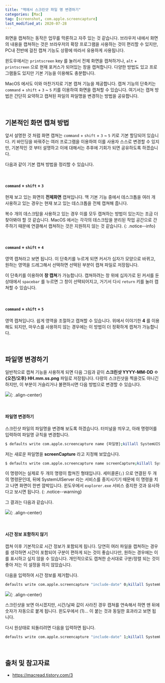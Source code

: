 ```yaml
---
title: "맥에서 스크린샷 파일 명 변경하기"
categories: [Mac]
tag: [screenshot, com.apple.screencapture]
last_modified_at: 2020-07-28
---
```

화면을 캡쳐하는 동작은 업무를 막론하고 자주 있는 것 같습니다. 브라우저 내에서 화면의 내용을 캡쳐하는 것은 브라우저의 확장 프로그램을 사용하는 것이 편리할 수 있지만, PC내 전반에 걸친 캡쳐 기능도 상황에 따라서 유용하게 사용됩니다.

윈도우에서는 `printscreen` key 를 눌러서 전체 화면을 캡쳐하거나, `alt` + `printscreen` 으로 현재 포커스가 되어있는 창을 캡쳐합니다. 다양한 방법도 있고 프로그램들도 있지만 기본 기능을 이용해도 충분합니다. 

MacOS 에서도 이와 마찬가지로 기본 캡쳐 기능을 제공합니다. 캡쳐 기능의 단축키는 `command` + `shift` + `3` ~ `5` 키를 이용하여 화면을 캡쳐할 수 있습니다. 여기서는 캡쳐 방법은 간단히 요약하고 캡쳐된 파일의 파일명을 변경하는 방법을 공유합니다.

<br/>

## 기본적인 화면 캡쳐 방법

앞서 설명한 것 처럼 화면 캡쳐는 `command` + `shift` + `3` ~ `5` 키로 기본 할당되어 있습니다. 키 바인딩을 바꿔주는 여러 프로그램을 이용하여 이를 사용자 스스로 변경할 수 있지만, 기본적인 것 부터 설명하고 이에 대해서는 추후에 기회가 되면 공유하도록 하겠습니다. 

다음과 같이 기본 캡쳐 방법을 정리할 수 있습니다. 

<br/>

#### `command` + `shift` + `3`

  현재 보고 있는 화면의 **전체화면** 캡쳐입니다. 맥 기본 기능 중에서 데스크톱을 여러 개 사용하고 있는 경우는 현재 보고 있는 데스크톱을 전체 캡쳐해 줍니다. 

  복수 개의 데스크탑을 사용하고 있는 경우 이를 모두 캡쳐하는 방법이 있는지는 조금 더 찾아봐야 할 것 같습니다. MacOS 에서는 각각의 데스크탑을 분리된 작업 공간으로 간주하기 때문에 연결해서 캡쳐하는 것은 지원하지 않는 것 같습니다.
  {: .notice--info}

<br/>

#### `command` + `shift` + `4`

  영역 캡쳐라고 보면 됩니다. 이 단축키를 누르게 되면 커서가 십자가 모양으로 바뀌고, 원하는 영역을 드레그해서 선택하면 선택된 부분이 캡쳐 파일로 저장됩니다.
  
  이 단축키를 이용하여 **창 캡쳐**가 가능합니다. 캡쳐하려는 창 위에 십자가로 된 커서를 둔 상태에서 `spacebar` 를 누르면 그 창이 선택되어지고, 거기서 다시 `return` 키를 눌러 캡쳐할 수 있습니다.

<br/>

#### `command` + `shift` + `5`

  영역 캡쳐입니다. 쉽게 영역을 조절하고 캡쳐할 수 있습니다. 위에서 이야기한 **4** 를 이용해도 되지만, 마우스를 사용하지 않는 경우에는 이 방법이 더 정확하게 캡쳐가 가능합니다. 

<br/>

## 파일명 변경하기 

일반적으로 캡쳐 기능을 사용하게 되면 다음 그림과 같이 **스크린샷 YYYY-MM-DD ㅇ{오전/오후} HH.mm.ss.png** 파일로 저장됩니다. 다량의 스크린샷을 찍을것도 아니긴 하지만, 이 부분이 거슬리거나 불편하시면 다음 방법으로 변경할 수 있습니다. 

![](/assets/images/_posts/etc/apple/2020-07-28-screenshot-name/old.png){: .align-center}

<br/>

#### 파일명 변경하기

스크린샷 파일의 파일명을 변경해 보도록 하겠습니다. 터미널을 띄우고, 아래 명령어를 입력하여 파일명 규칙을 변경합니다.

```sh
$ defaults write com.apple.screencapture name {파일명};killall SystemUIServer
```

저는 새로운 파일명을 **screenCapture** 라고 지정해 보았습니다. 

```sh
$ defaults write com.apple.screencapture name screenCapture;killall SystemUIServer
```

이 명령어는 실제로 두 개의 명령이 합쳐진 형태입니다. 세미콜론(`;`) 으로 연결된 두 개의 명령문인데, 뒤에 SystemUIServer 라는 서비스를 중지시기기 때문에 이 명령을 치고 나면 화면이 한번 깜박입니다. 윈도우에서 `explorer.exe` 서비스 중지한 것과 유사하다고 보시면 됩니다. 
{: .notice--warning}

그 결과는 다음과 같습니다.

![](/assets/images/_posts/etc/apple/2020-07-28-screenshot-name/new.png){: .align-center}

<br/>

#### 시간 정보 포함하지 않기

캡쳐 이후 기본적으로 시간 정보가 포함되게 됩니다. 당연히 여러 파일을 캡쳐하는 경우를 생각하면 시간이 포함되어 구분이 편하게 되는 것이 좋습니다만, 원하는 경우에는 이를 표시하고 싶지 않을 수 있습니다. 개인적으로도 캡쳐한 순서대로 구분/정렬 되는 것이 좋아 저는 이 설정을 하지 않았습니다.

다음을 입력하여 시간 정보를 제거합니다. 

```sh
defaults write com.apple.screencapture "include-date" 0;killall SystemUIServer
```

![](/assets/images/_posts/etc/apple/2020-07-28-screenshot-name/notime.png){: .align-center}

스크린샷을 보면 아시겠지만, 시간/날짜 값이 사라진 경우 캡쳐를 연속해서 하면 맨 뒤에 숫자가 자동으로 붙게 됩니다. 윈도우에서 (1)... 이 붙는 것과 동일한 효과라고 보면 됩니다.

다시 원상태로 되돌리려면 다음을 입력하면 됩니다.

```sh
defaults write com.apple.screencapture "include-date" 1;killall SystemUIServer
```

<br/>

## 출처 및 참고자료

- <https://macread.tistory.com/3>
